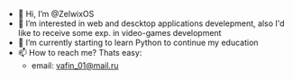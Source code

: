 - 👋 Hi, I’m @ZelwixOS
- 👀 I’m interested in web and descktop applications develepment, also I'd like to receive some exp. in video-games development
- 🌱 I’m currently starting to learn Python to continue my education
- 📫 How to reach me? Thats easy:
  - email: vafin_01@mail.ru

<!---
ZelwixOS/ZelwixOS is a ✨ special ✨ repository because its `README.md` (this file) appears on your GitHub profile.
You can click the Preview link to take a look at your changes.
--->
